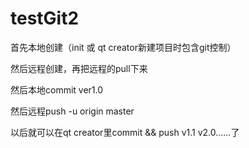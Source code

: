 # testGit2

首先本地创建（init 或 qt creator新建项目时包含git控制）

然后远程创建，再把远程的pull下来

然后本地commit ver1.0

然后远程push -u origin master

以后就可以在qt creator里commit && push v1.1 v2.0……了